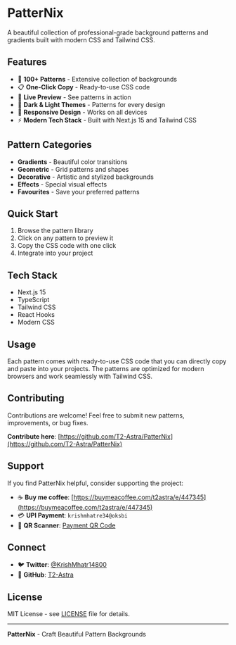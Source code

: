 # PatterNix

A beautiful collection of professional-grade background patterns and gradients built with modern CSS and Tailwind CSS.

## Features

- 🎨 **100+ Patterns** - Extensive collection of backgrounds
- 📋 **One-Click Copy** - Ready-to-use CSS code
- 👀 **Live Preview** - See patterns in action
- 🌙 **Dark & Light Themes** - Patterns for every design
- 📱 **Responsive Design** - Works on all devices
- ⚡ **Modern Tech Stack** - Built with Next.js 15 and Tailwind CSS

## Pattern Categories

- **Gradients** - Beautiful color transitions
- **Geometric** - Grid patterns and shapes
- **Decorative** - Artistic and stylized backgrounds
- **Effects** - Special visual effects
- **Favourites** - Save your preferred patterns

## Quick Start

1. Browse the pattern library
2. Click on any pattern to preview it
3. Copy the CSS code with one click
4. Integrate into your project

## Tech Stack

- Next.js 15
- TypeScript
- Tailwind CSS
- React Hooks
- Modern CSS

## Usage

Each pattern comes with ready-to-use CSS code that you can directly copy and paste into your projects. The patterns are optimized for modern browsers and work seamlessly with Tailwind CSS.

## Contributing

Contributions are welcome! Feel free to submit new patterns, improvements, or bug fixes.

**Contribute here**: [https://github.com/T2-Astra/PatterNix](https://github.com/T2-Astra/PatterNix)

## Support

If you find PatterNix helpful, consider supporting the project:

- ☕ **Buy me coffee**: [https://buymeacoffee.com/t2astra/e/447345](https://buymeacoffee.com/t2astra/e/447345)
- 💳 **UPI Payment**: `krishmhatre34@oksbi`
- 📱 **QR Scanner**: [Payment QR Code](https://image2url.com/images/1755427645279-884f3c42-e95d-413e-bf82-e8627974b730.jpg)

## Connect

- 🐦 **Twitter**: [@KrishMhatr14800](https://x.com/KrishMhatr14800)
- 🐙 **GitHub**: [T2-Astra](https://github.com/T2-Astra)

## License

MIT License - see [LICENSE](LICENSE) file for details.

---

**PatterNix** - Craft Beautiful Pattern Backgrounds